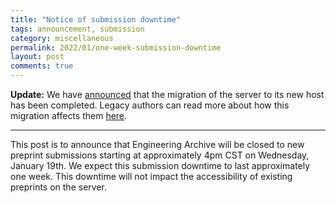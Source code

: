 ```yaml
---
title: "Notice of submission downtime"
tags: announcement, submission
category: miscellaneous
permalink: 2022/01/one-week-submission-downtime
layout: post
comments: true
---
```


**Update:** We have [announced](https://blog.engrxiv.org/2022/01/announcing-engrxiv-new-host) that the migration of the server to its new host has been completed. Legacy authors can read more about how this migration affects them [here](https://blog.engrxiv.org/2022/01/legacy-author-migration).
___

This post is to announce that Engineering Archive will be closed to new preprint submissions starting at approximately 4pm CST on Wednesday, January 19th. We expect this submission downtime to last approximately one week. This downtime will not impact the accessibility of existing preprints on the server.
